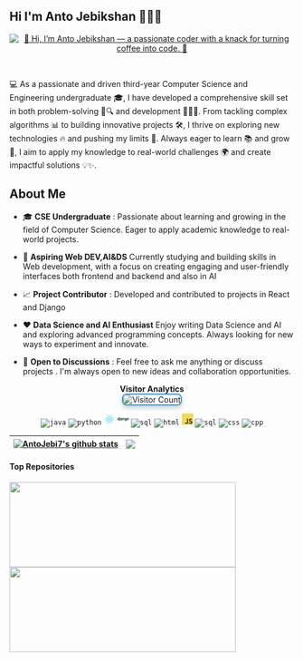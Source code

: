 ##  Hi I'm Anto Jebikshan 👋🙋‍♂️

<p align="center"><a href="https://github.com/AntoJebi7"><img height="200px" width="90%" alt="👋 Hi, I’m Anto Jebikshan — a passionate coder with a knack for turning coffee into code. 🚀" src="./assets/banner.gif" /></a></p>

<br />


💻 As a passionate and driven third-year Computer Science and Engineering undergraduate 🎓, I have developed a comprehensive skill set in both problem-solving 🧠🔍 and development 👨‍💻💡. From tackling complex algorithms 📊 to building innovative projects 🛠️, I thrive on exploring new technologies 🔥 and pushing my limits 🚀. Always eager to learn 📚 and grow 🌱, I aim to apply my knowledge to real-world challenges 🌍 and create impactful solutions 💡✨.

## About Me

- 🎓 **CSE Undergraduate** : 
  Passionate about learning and growing in the field of Computer Science. Eager to apply academic knowledge to real-world projects.

- 💼 **Aspiring Web DEV,AI&DS**
  Currently studying and building skills in Web development, with a focus on creating engaging and user-friendly interfaces both frontend and backend and also in AI

- 📈 **Project Contributor** : 
  Developed and contributed to projects in React and Django 

- ❤️ **Data Science and AI Enthusiast**
  Enjoy writing Data Science and AI and exploring advanced programming concepts. Always looking for new ways to experiment and innovate.

- 💬 **Open to Discussions** : 
  Feel free to ask me anything or discuss projects . I'm always open to new ideas and collaboration opportunities.

<p align="center">
  <strong>Visitor Analytics</strong><br>
  <img src="https://profile-counter.glitch.me/AntoJebi7/count.svg" alt="Visitor Count" width="200" style="border: 2px solid #3498db; border-radius: 8px; box-shadow: 0 4px 8px rgba(0, 0, 0, 0.2);" />
</p>


<div align="center">
  <code><img height="20" alt="java" src="https://cdn.jsdelivr.net/gh/devicons/devicon@latest/icons/java/java-original-wordmark.svg"></code>
  <code><img height="20" alt="python" src="https://cdn.jsdelivr.net/gh/devicons/devicon@latest/icons/python/python-original-wordmark.svg"></code>
  <code><img height="20" alt="react" src="https://raw.githubusercontent.com/github/explore/80688e429a7d4ef2fca1e82350fe8e3517d3494d/topics/react/react.png"></code>
  <code><img height="20" alt="django" src="https://raw.githubusercontent.com/github/explore/96943574ba0c0340ba6ea1e6f768e9abe43e34e1/topics/django/django.png"></code>
  <code><img height="20" alt="sql" src="https://cdn.jsdelivr.net/gh/devicons/devicon@latest/icons/azuresqldatabase/azuresqldatabase-original.svg"></code>
  <code><img height="20" alt="html" src="https://cdn.jsdelivr.net/gh/devicons/devicon@latest/icons/html5/html5-original.svg"></code>
  <code><img height="20" alt="javascript" src="https://raw.githubusercontent.com/github/explore/80688e429a7d4ef2fca1e82350fe8e3517d3494d/topics/javascript/javascript.png"></code>
  <code><img height="20" alt="sql" src="https://cdn.jsdelivr.net/gh/devicons/devicon@latest/icons/azuresqldatabase/azuresqldatabase-original.svg"></code>
  <code><img height="20" alt="css" src="https://cdn.jsdelivr.net/gh/devicons/devicon@latest/icons/css3/css3-original.svg"></code>
  <code><img height="20" alt="cpp" src="https://cdn.jsdelivr.net/gh/devicons/devicon@latest/icons/cplusplus/cplusplus-original.svg"></code>
</div>



| <a href="https://github.com/AntoJebi7/github-readme-stats"><img align="center" src="https://github-readme-stats.vercel.app/api?username=AntoJebi7&show_icons=true&include_all_commits=true&theme=buefy&hide_border=true" alt="AntoJebi7's github stats" /></a> | <a href="https://github.com/AntoJebi7/github-readme-stats"><img align="center" src="https://github-readme-stats.vercel.app/api/top-langs/?username=AntoJebi7&layout=compact&theme=buefy&hide_border=true" /></a> |
| ------------- | ------------- |

#### Top Repositories

<a href="https://github.com/AntoJebi7/Python-Speech-Recognition">
  <img align="center" width="400" height="150" src="https://github-readme-stats.vercel.app/api/pin/?username=AntoJebi7&repo=Python-Speech-Recognition&theme=aura" />
</a>
<a href="https://github.com/AntoJebi7/Django_Essentials_with_SQL_DB">
  <img align="center" width="400" height="150" src="https://github-readme-stats.vercel.app/api/pin/?username=AntoJebi7&repo=Django_Essentials_with_SQL_DB&theme=aura" />
</a>






<br />
<br />


